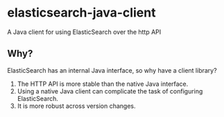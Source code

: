 # elasticsearch-java-client

A Java client for using ElasticSearch over the http API

## Why?

ElasticSearch has an internal Java interface, so why have a client library?

1. The HTTP API is more stable than the native Java interface.
2. Using a native Java client can complicate the task of configuring ElasticSearch.
3. It is more robust across version changes.
